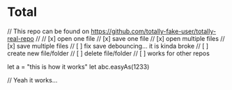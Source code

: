 # Total 

// This repo can be found on https://github.com/totally-fake-user/totally-real-repo
//
// [x] open one file
// [x] save one file
// [x] open multiple files
// [x] save multiple files
// [ ] fix save debouncing... it is kinda broke
// [ ] create new file/folder
// [ ] delete file/folder
// [ ] works for other repos

let a = "this is how it works"
let abc.easyAs(1233)


// Yeah it works...